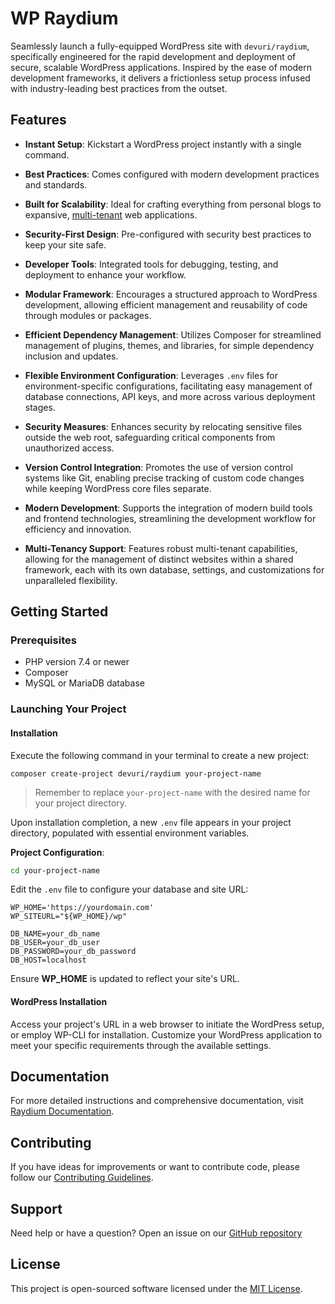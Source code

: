 # WP Raydium

Seamlessly launch a fully-equipped WordPress site with `devuri/raydium`, specifically engineered for the rapid development and deployment of secure, scalable WordPress applications. Inspired by the ease of modern development frameworks, it delivers a frictionless setup process infused with industry-leading best practices from the outset.

## Features

- **Instant Setup**: Kickstart a WordPress project instantly with a single command.
- **Best Practices**: Comes configured with modern development practices and standards.
- **Built for Scalability**: Ideal for crafting everything from personal blogs to expansive, [multi-tenant](https://devuri.github.io/wp-framework/multi-tenant/) web applications.
- **Security-First Design**: Pre-configured with security best practices to keep your site safe.
- **Developer Tools**: Integrated tools for debugging, testing, and deployment to enhance your workflow.

- **Modular Framework**: Encourages a structured approach to WordPress development, allowing efficient management and reusability of code through modules or packages.
- **Efficient Dependency Management**: Utilizes Composer for streamlined management of plugins, themes, and libraries, for simple dependency inclusion and updates.
- **Flexible Environment Configuration**: Leverages `.env` files for environment-specific configurations, facilitating easy management of database connections, API keys, and more across various deployment stages.
- **Security Measures**: Enhances security by relocating sensitive files outside the web root, safeguarding critical components from unauthorized access.
- **Version Control Integration**: Promotes the use of version control systems like Git, enabling precise tracking of custom code changes while keeping WordPress core files separate.
- **Modern Development**: Supports the integration of modern build tools and frontend technologies, streamlining the development workflow for efficiency and innovation.
- **Multi-Tenancy Support**: Features robust multi-tenant capabilities, allowing for the management of distinct websites within a shared framework, each with its own database, settings, and customizations for unparalleled flexibility.

## Getting Started

### Prerequisites

- PHP version 7.4 or newer
- Composer
- MySQL or MariaDB database

### Launching Your Project

#### Installation

Execute the following command in your terminal to create a new project:

```shell
composer create-project devuri/raydium your-project-name
```
> Remember to replace `your-project-name` with the desired name for your project directory.

Upon installation completion, a new `.env` file appears in your project directory, populated with essential environment variables.

**Project Configuration**:

```bash
cd your-project-name
```

Edit the `.env` file to configure your database and site URL:

```shell
WP_HOME='https://yourdomain.com'
WP_SITEURL="${WP_HOME}/wp"

DB_NAME=your_db_name
DB_USER=your_db_user
DB_PASSWORD=your_db_password
DB_HOST=localhost
```

Ensure **WP_HOME** is updated to reflect your site's URL.

#### WordPress Installation

Access your project's URL in a web browser to initiate the WordPress setup, or employ WP-CLI for installation. Customize your WordPress application to meet your specific requirements through the available settings.

## Documentation

For more detailed instructions and comprehensive documentation, visit [Raydium Documentation](#).

## Contributing

If you have ideas for improvements or want to contribute code, please follow our [Contributing Guidelines](#).

## Support

Need help or have a question? Open an issue on our [GitHub repository](https://github.com/devuri/raydium/issues)

## License

This project is open-sourced software licensed under the [MIT License](LICENSE).
